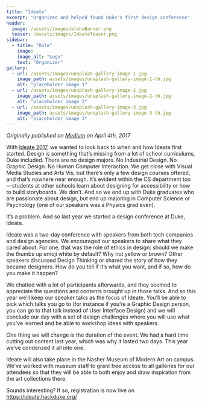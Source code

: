 ```yaml
---
title: "Ideate"
excerpt: "Organized and helped found Duke's first design conference"
header:
  image: /assets/images/alohaBanner.png
  teaser: /assets/images/IdeateTeaser.png
sidebar:
  - title: "Role"
    image:
    image_alt: "Logo"
    text: "Organizer"
gallery:
  - url: /assets/images/unsplash-gallery-image-1.jpg
    image_path: assets/images/unsplash-gallery-image-1-th.jpg
    alt: "placeholder image 1"
  - url: /assets/images/unsplash-gallery-image-2.jpg
    image_path: assets/images/unsplash-gallery-image-2-th.jpg
    alt: "placeholder image 2"
  - url: /assets/images/unsplash-gallery-image-3.jpg
    image_path: assets/images/unsplash-gallery-image-3-th.jpg
    alt: "placeholder image 3"
---
```


*Originally published on [Medium](https://medium.com/@hackduke/the-ideate-backstory-8d29bd513455) on April 4th, 2017*

With [Ideate 2017](ideate.hackduke.org), we wanted to look back to when and how Ideate first started. Design is something that’s missing from a lot of school curriculums, Duke included. There are no design majors. No Industrial Design. No Graphic Design. No Human Computer Interaction. We get close with Visual Media Studies and Arts Vis, but there’s only a few design courses offered, and that’s nowhere near enough. It’s evident within the CS department too — students at other schools learn about designing for accessibility or how to build storyboards. We don’t.
And so we end up with Duke graduates who are passionate about design, but end up majoring in Computer Science or Psychology (one of our speakers was a Physics grad even).

It’s a problem. And so last year we started a design conference at Duke, Ideate.

Ideate was a two-day conference with speakers from both tech companies and design agencies. We encouraged our speakers to share what they cared about. For one, that was the role of ethics in design: should we make the thumbs up emoji white by default? Why not yellow or brown? Other speakers discussed Design Thinking or shared the story of how they became designers. How do you tell if it’s what you want, and if so, how do you make it happen?

We chatted with a lot of participants afterwards, and they seemed to appreciate the questions and contents brought up in those talks. And so this year we’ll keep our speaker talks as the focus of Ideate. You’ll be able to pick which talks you go to (for instance if you’re a Graphic Design person, you can go to that talk instead of User Interface Design) and we will conclude our day with a set of design challenges where you will use what you’ve learned and be able to workshop ideas with speakers.

One thing we will change is the duration of the event. We had a hard time cutting out content last year, which was why it lasted two days. This year we’ve condensed it all into one.

Ideate will also take place in the Nasher Museum of Modern Art on campus. We’ve worked with museum staff to grant free access to all galleries for our attendees so that they will be able to both enjoy and draw inspiration from the art collections there.

Sounds interesting? If so, registration is now live on https://ideate.hackduke.org/